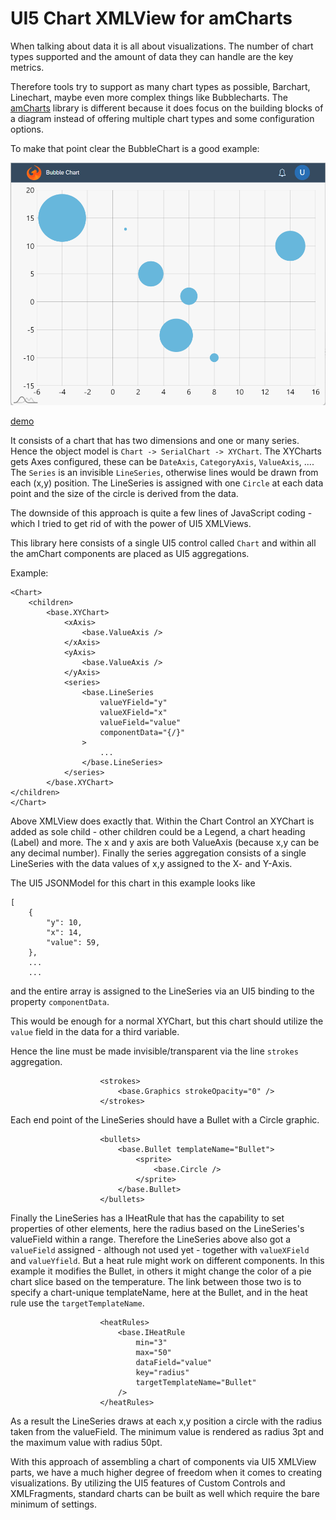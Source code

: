 # UI5 Chart XMLView for amCharts

When talking about data it is all about visualizations.
The number of chart types supported and the amount of data they can handle are the key metrics.

Therefore tools try to support as many chart types as possible, Barchart, Linechart, maybe even more complex things like Bubblecharts.
The [amCharts](https://www.amcharts.com/demos/) library is different because it does focus on the building blocks of a diagram instead of offering multiple chart types and some configuration options.

To make that point clear the BubbleChart is a good example:

![bubblechart](../../protected/apps/amcharts/bubblechart/thumbnail.png)

[demo](https://www.amcharts.com/demos/zoomable-bubble-chart/)

It consists of a chart that has two dimensions and one or many series. Hence the object model is `Chart -> SerialChart -> XYChart`.
The XYCharts gets Axes configured, these can be `DateAxis`,  `CategoryAxis`, `ValueAxis`, ....
The `Series` is an invisible `LineSeries`, otherwise lines would be drawn from each (x,y) position. The LineSeries is assigned with one `Circle` at each data point and the size of the circle is derived from the data.

The downside of this approach is quite a few lines of JavaScript coding - which I tried to get rid of with the power of UI5 XMLViews.

This library here consists of a single UI5 control called `Chart` and within all the amChart components are placed as UI5 aggregations.

Example:

    <Chart>
        <children>
            <base.XYChart>
                <xAxis>
                    <base.ValueAxis />
                </xAxis>
                <yAxis>
                    <base.ValueAxis />
                </yAxis>
                <series>
                    <base.LineSeries
                        valueYField="y" 
                        valueXField="x"
                        valueField="value"
                        componentData="{/}"
                    >
                        ...
                    </base.LineSeries>
                </series>
            </base.XYChart>
	</children>
    </Chart>

Above XMLView does exactly that. Within the Chart Control an XYChart is added as sole child - other children could be a Legend, a chart heading (Label) and more.
The x and y axis are both ValueAxis (because x,y can be any decimal number).
Finally the series aggregation consists of a single LineSeries with the data values of x,y assigned to the X- and Y-Axis.

The UI5 JSONModel for this chart in this example looks like 

```
[
    {
        "y": 10,
        "x": 14,
        "value": 59,
    },
    ...
    ...
```

and the entire array is assigned to the LineSeries via an UI5 binding to the property `componentData`.


This would be enough for a normal XYChart, but this chart should utilize the `value` field in the data for a third variable.

Hence the line must be made invisible/transparent via the line `strokes` aggregation.

                        <strokes>
                            <base.Graphics strokeOpacity="0" />
                        </strokes>

Each end point of the LineSeries should have a Bullet with a Circle graphic.

                        <bullets>
                            <base.Bullet templateName="Bullet">
                                <sprite>
                                    <base.Circle />
                                </sprite>
                            </base.Bullet>
                        </bullets>


Finally the LineSeries has a IHeatRule that has the capability to set properties of other elements, here the radius based on the LineSeries's valueField within a range.
Therefore the LineSeries above also got a `valueField` assigned  - although not used yet - together with `valueXField` and `valueYfield`.
But a heat rule might work on different components. In this example it modifies the Bullet, in others it might change the color of a pie chart slice based on the temperature. The link between those two is to specify a chart-unique templateName, here at the Bullet, and in the heat rule use the `targetTemplateName`.

                        <heatRules>
                            <base.IHeatRule
                                min="3"
                                max="50"
                                dataField="value"
                                key="radius"
                                targetTemplateName="Bullet"
                            />
                        </heatRules>

As a result the LineSeries draws at each x,y position a circle with the radius taken from the valueField. The minimum value is rendered as radius 3pt and the maximum value with radius 50pt.


With this approach of assembling a chart of components via UI5 XMLView parts, we have a much higher degree of freedom when it comes to creating visualizations.
By utilizing the UI5 features of Custom Controls and XMLFragments, standard charts can be built as well which require the bare minimum of settings.

